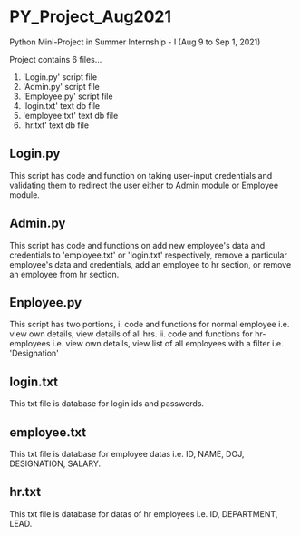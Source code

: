 # PY_Project_Aug2021
Python Mini-Project in Summer Internship - I (Aug 9 to Sep 1, 2021)

Project contains 6 files...
1. 'Login.py' script file
2. 'Admin.py' script file
3. 'Employee.py' script file
4. 'login.txt' text db file
5. 'employee.txt' text db file
6. 'hr.txt' text db file

Login.py
--------
This script has code and function on taking user-input credentials and validating them to redirect the user either to Admin module or Employee module.

Admin.py
--------
This script has code and functions on add new employee's data and credentials to 'employee.txt' or 'login.txt' respectively, remove a particular employee's data and credentials, add an employee to hr section, or remove an employee from hr section.

Enployee.py
-----------
This script has two portions, i. code and functions for normal employee i.e. view own details, view details of all hrs. ii. code and functions for hr-employees i.e. view own details, view list of all employees with a filter i.e. 'Designation'

login.txt
---------
This txt file is database for login ids and passwords.

employee.txt
------------
This txt file is database for employee datas i.e. ID, NAME, DOJ, DESIGNATION, SALARY.

hr.txt
------
This txt file is database for datas of hr employees i.e. ID, DEPARTMENT, LEAD.
